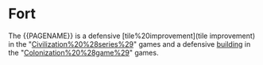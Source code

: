 # Fort

The {{PAGENAME}} is a defensive [tile%20improvement](tile improvement) in the "[Civilization%20%28series%29](Civilization)" games and a defensive [building](building) in the "[Colonization%20%28game%29](Colonization)" games.